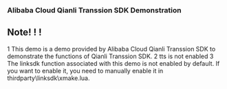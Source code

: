 ### Alibaba Cloud Qianli Transsion SDK Demonstration
## Note! ! !
1 This demo is a demo provided by Alibaba Cloud Qianli Transsion SDK to demonstrate the functions of Qianli Transsion SDK.
2 tts is not enabled
3 The linksdk function associated with this demo is not enabled by default. If you want to enable it, you need to manually enable it in thirdparty\linksdk\xmake.lua.

